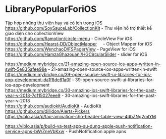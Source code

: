# LibraryPopularForiOS

Tập hợp những thư viện hay và có ích trong iOS <br>
https://github.com/SoySauceLab/CollectionKit - Thư viện hỗ trợ thiết kế giao diện cho collectionView <br>
https://github.com/Ramotion/circle-menu - CircleView For iOS <br>
https://github.com/Hearst-DD/ObjectMapper     - Object Mapper for iOS <br>
https://github.com/WenchaoD/FSPagerView  - PageView for iOS <br>
https://github.com/HamzaGhazouani/HGCircularSlider - slider for iOS

https://medium.mybridge.co/21-amazing-open-source-ios-apps-written-in-swift-5e835afee98e - 21-amazing-open-source-ios-apps-written-in-swift <br>
https://medium.mybridge.co/39-open-source-swift-ui-libraries-for-ios-app-development-da1f8dc61a0f  - 39-open-source-swift-ui-libraries-for-ios-app-development <br>
https://medium.mybridge.co/30-amazing-ios-swift-libraries-for-the-past-year-v-2018-7cf15027eee9 - 30-amazing-ios-swift-libraries-for-the-past-year-v-2018 <br>
https://github.com/audiokit/AudioKit  - AudioKit <br>
https://github.com/dillidon/Alerts-Pickers <br>
https://viblo.asia/p/tao-amination-cho-header-table-view-4dbZNg2mlYM<br>

https://viblo.asia/p/build-va-test-app-su-dung-apple-push-notification-service-apns-bWrZneVbKxw  - PushNotification apple apns<br>
